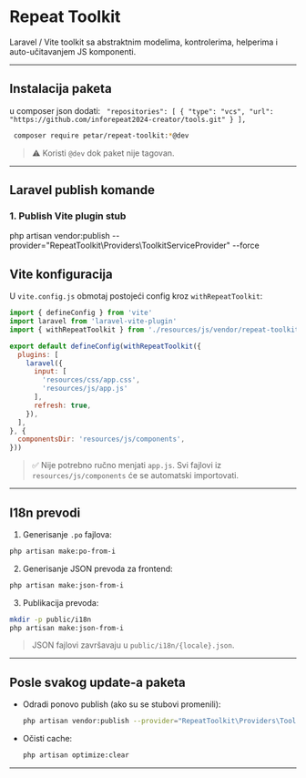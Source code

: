 # Repeat Toolkit

Laravel / Vite toolkit sa abstraktnim modelima, kontrolerima, helperima i auto-učitavanjem JS komponenti.

---

## Instalacija paketa

u composer json dodati: 
`  "repositories": [
        { "type": "vcs", "url": "https://github.com/inforepeat2024-creator/tools.git" }
    ],
`

```bash
 composer require petar/repeat-toolkit:*@dev
```

> ⚠️ Koristi `@dev` dok paket nije tagovan.

---

## Laravel publish komande

### 1. Publish Vite plugin stub
php artisan vendor:publish --provider="RepeatToolkit\Providers\ToolkitServiceProvider" --force
## Vite konfiguracija

U `vite.config.js` obmotaj postojeći config kroz `withRepeatToolkit`:

```js
import { defineConfig } from 'vite'
import laravel from 'laravel-vite-plugin'
import { withRepeatToolkit } from './resources/js/vendor/repeat-toolkit/vite-plugin.js'

export default defineConfig(withRepeatToolkit({
  plugins: [
    laravel({
      input: [
        'resources/css/app.css',
        'resources/js/app.js'
      ],
      refresh: true,
    }),
  ],
}, {
  componentsDir: 'resources/js/components',
}))
```

> ✅ Nije potrebno ručno menjati `app.js`. Svi fajlovi iz `resources/js/components` će se automatski importovati.

---

## I18n prevodi

1. Generisanje `.po` fajlova:

```bash
php artisan make:po-from-i
```

2. Generisanje JSON prevoda za frontend:

```bash
php artisan make:json-from-i
```

3. Publikacija prevoda:

```bash
mkdir -p public/i18n
php artisan make:json-from-i
```

> JSON fajlovi završavaju u `public/i18n/{locale}.json`.

---

## Posle svakog update-a paketa

- Odradi ponovo publish (ako su se stubovi promenili):  
  ```bash
  php artisan vendor:publish --provider="RepeatToolkit\Providers\ToolkitServiceProvider" --force
  ```

- Očisti cache:  
  ```bash
  php artisan optimize:clear
  ```

---

